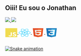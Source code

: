 ## Oiii! Eu sou o Jonathan

 <div>
  <a href="https://github.com/JonathanMuller-bit/JonathanMuller-bit">
  <img height="180em" src="https://github-readme-stats.vercel.app/api?username=JonathanMuller-bit&show_icons=true&theme=dracula&include_all_commits=true&count_private=true"/>
  <img height="180em" src="https://github-readme-stats.vercel.app/api/top-langs/?username=JonathanMuller-bit&layout=compact&langs_count=16&theme=dracula"/>
</div>
<div style="display: inline_block"><br>
  <img align="center" alt="Jonathan-Js" height="30" width="40" src="https://raw.githubusercontent.com/devicons/devicon/master/icons/javascript/javascript-plain.svg">
  <img align="center" alt="Jonathan-React" height="30" width="40" src="https://raw.githubusercontent.com/devicons/devicon/master/icons/react/react-original.svg">
  <img align="center" alt="Jonathan-HTML" height="30" width="40" src="https://raw.githubusercontent.com/devicons/devicon/master/icons/html5/html5-original.svg">
  <img align="center" alt="Jonathan-CSS" height="30" width="40" src="https://raw.githubusercontent.com/devicons/devicon/master/icons/css3/css3-original.svg">
</div>
  
  ##
 
<div> 
 
  ![Snake animation](https://github.com/JonathanMuller-bit/rafaballerini/blob/output/github-contribution-grid-snake.svg)
 
</div>
